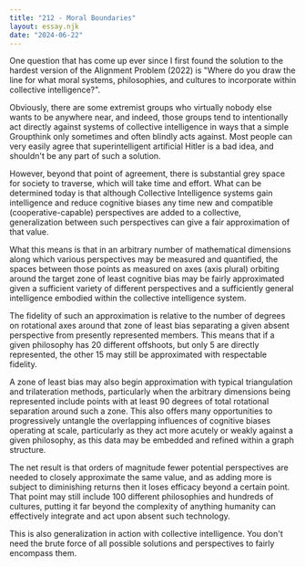 ```yaml
---
title: "212 - Moral Boundaries"
layout: essay.njk
date: "2024-06-22"
---
```


One question that has come up ever since I first found the solution to the hardest version of the Alignment Problem (2022) is "Where do you draw the line for what moral systems, philosophies, and cultures to incorporate within collective intelligence?".

Obviously, there are some extremist groups who virtually nobody else wants to be anywhere near, and indeed, those groups tend to intentionally act directly against systems of collective intelligence in ways that a simple Groupthink only sometimes and often blindly acts against. Most people can very easily agree that superintelligent artificial Hitler is a bad idea, and shouldn't be any part of such a solution.

However, beyond that point of agreement, there is substantial grey space for society to traverse, which will take time and effort. What can be determined today is that although Collective Intelligence systems gain intelligence and reduce cognitive biases any time new and compatible (cooperative-capable) perspectives are added to a collective, generalization between such perspectives can give a fair approximation of that value.

What this means is that in an arbitrary number of mathematical dimensions along which various perspectives may be measured and quantified, the spaces between those points as measured on axes (axis plural) orbiting around the target zone of least cognitive bias may be fairly approximated given a sufficient variety of different perspectives and a sufficiently general intelligence embodied within the collective intelligence system.

The fidelity of such an approximation is relative to the number of degrees on rotational axes around that zone of least bias separating a given absent perspective from presently represented members. This means that if a given philosophy has 20 different offshoots, but only 5 are directly represented, the other 15 may still be approximated with respectable fidelity.

A zone of least bias may also begin approximation with typical triangulation and trilateration methods, particularly when the arbitrary dimensions being represented include points with at least 90 degrees of total rotational separation around such a zone. This also offers many opportunities to progressively untangle the overlapping influences of cognitive biases operating at scale, particularly as they act more acutely or weakly against a given philosophy, as this data may be embedded and refined within a graph structure.

The net result is that orders of magnitude fewer potential perspectives are needed to closely approximate the same value, and as adding more is subject to diminishing returns then it loses efficacy beyond a certain point. That point may still include 100 different philosophies and hundreds of cultures, putting it far beyond the complexity of anything humanity can effectively integrate and act upon absent such technology.

This is also generalization in action with collective intelligence. You don't need the brute force of all possible solutions and perspectives to fairly encompass them.
